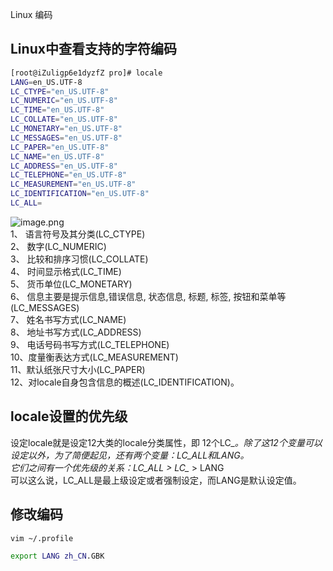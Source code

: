 Linux 编码
<a name="XPI4u"></a>
## Linux中查看支持的字符编码
```bash
[root@iZuligp6e1dyzfZ pro]# locale
LANG=en_US.UTF-8
LC_CTYPE="en_US.UTF-8"
LC_NUMERIC="en_US.UTF-8"
LC_TIME="en_US.UTF-8"
LC_COLLATE="en_US.UTF-8"
LC_MONETARY="en_US.UTF-8"
LC_MESSAGES="en_US.UTF-8"
LC_PAPER="en_US.UTF-8"
LC_NAME="en_US.UTF-8"
LC_ADDRESS="en_US.UTF-8"
LC_TELEPHONE="en_US.UTF-8"
LC_MEASUREMENT="en_US.UTF-8"
LC_IDENTIFICATION="en_US.UTF-8"
LC_ALL=
```
![image.png](https://cdn.nlark.com/yuque/0/2020/png/396745/1609395503187-8103a87a-a2c4-4bde-ae4d-fe95f6fae0a3.png#align=left&display=inline&height=327&originHeight=980&originWidth=3323&size=1129353&status=done&style=none&width=1107.6666666666667)<br />1、 语言符号及其分类(LC_CTYPE)<br />2、 数字(LC_NUMERIC)<br />3、 比较和排序习惯(LC_COLLATE)<br />4、 时间显示格式(LC_TIME)<br />5、 货币单位(LC_MONETARY)<br />6、 信息主要是提示信息,错误信息, 状态信息, 标题, 标签, 按钮和菜单等(LC_MESSAGES)<br />7、 姓名书写方式(LC_NAME)<br />8、 地址书写方式(LC_ADDRESS)<br />9、 电话号码书写方式(LC_TELEPHONE)<br />10、度量衡表达方式(LC_MEASUREMENT)<br />11、默认纸张尺寸大小(LC_PAPER)<br />12、对locale自身包含信息的概述(LC_IDENTIFICATION)。
<a name="NWYdX"></a>
## locale设置的优先级
设定locale就是设定12大类的locale分类属性，即 12个LC_*。除了这12个变量可以设定以外，为了简便起见，还有两个变量：LC_ALL和LANG。<br />它们之间有一个优先级的关系：LC_ALL > LC_* > LANG<br />可以这么说，LC_ALL是最上级设定或者强制设定，而LANG是默认设定值。
<a name="SaKYd"></a>
## 修改编码
```bash
vim ~/.profile

export LANG zh_CN.GBK
```

